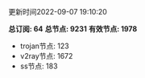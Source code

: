 更新时间2022-09-07 19:10:20

**总订阅: 64**
**总节点: 9231**
**有效节点: 1978**
- trojan节点: 123
- v2ray节点: 1672
- ss节点: 183
